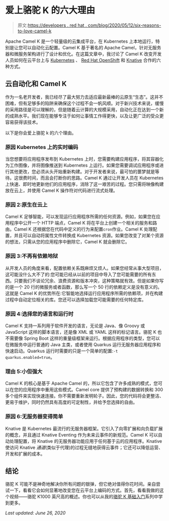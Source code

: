 # 爱上骆驼 K 的六大理由

> 原文:[https://developers . red hat . com/blog/2020/05/12/six-reasons-to-love-camel-k](https://developers.redhat.com/blog/2020/05/12/six-reasons-to-love-camel-k)

Apache Camel K 是一个轻量级的云集成平台，在 Kubernetes 上本地运行，特别是让您可以自动化云配置。Camel K 基于著名的 Apache Camel，针对无服务器和微服务架构进行了设计和优化。在这篇文章中，我讨论了 Camel K 改变开发人员如何在云平台上与 [Kubernetes](https://developers.redhat.com/topics/kubernetes/) 、 [Red Hat OpenShift](https://developers.redhat.com/products/openshift/overview) 和 [Knative](https://developers.redhat.com/topics/serverless-architecture/) 合作的六种方式。

## 云自动化和 Camel K

作为一名老开发者，我已经尽了最大努力去适应最新最棒的云原生“生态”。这并不困难，但有足够多的陷阱来确保这个过程不会一帆风顺。对于新兴技术来说，缓慢的采用路径是可以理解的，但是随着云计算的大规模采用，自动化正在达到一个新的成熟水平。我们现在能够专注于如何让事情工作得更快，以及让更广泛的受众更容易获得该技术。

以下是你会爱上骆驼 k 的六个理由。

### 原因 Kubernetes 上的实时编码

当您想要将应用程序发布到 Kubernetes 上时，您需要构建应用程序，将其容器化为工作图像，并将图像推送到 Kubernetes 上运行。如果您需要调试应用程序或进行其他更改，您必须从头开始重新构建。对于开发者来说，最可怕的噩梦就是等待。这很费时间，而且会打断你的思路。Camel K 通过让开发人员在 Kubernetes 上快速、即时地更新他们的应用程序，消除了这一艰苦的过程。您只需将映像构建放在云上，并使用 Camel K 操作符对代码进行流式处理。

### 原因 2:原生在云上

Camel K 足够智能，可以发现运行应用程序所需的任何资源。例如，如果您在应用程序中公开一个 HTTP 端点，Camel K 将在平台上创建一个相关的服务和路由。Camel K 还根据您在代码中定义的行为来配置`cron`作业。Camel K 处理配置，并且可以自动将属性文件转换成 Kubernetes 资源。如果您改变了对某个资源的想法，只需从您的应用程序中删除它，Camel K 就会删除它。

### 原因 3:不再有依赖地狱

从开发人员的角度来看，配置依赖关系既麻烦又烦人。如果您经常从事大型项目，这可能没什么大不了的:您可能已经从以前的项目中导入了您可能需要的所有东西。只要我们不谈论冗余、浪费资源和版本冲突，这种策略就有效。但是如果你写的是一个 20 行的微服务或者函数，那么写一个 50 行的依赖定义是没有意义的。这就是 Camel K 的优势所在:它智能地选择运行应用程序所需的依赖项，并在构建过程中自动定位相关的库。您还可以选择加载您可能需要的任何特定库。

### 原因 4:选择您的语言和运行时

Camel K 支持一系列用于软件开发的语言，无论是 Java、像 Groovy 或 JavaScript 这样的脚本语言，还是像 XML 或 YAML 这样的标记语言。骆驼 K 也不需要像 Spring Boot 这样的重量级框架来运行。根据应用程序的类型，您可以在微服务中运行普通的 Java 主类，或者使用 Quarkus 运行无服务器应用程序和快速启动。Quarkus 运行时需要的只是一个简单的配置:`-t quarkus.enabled=true`。

### 理由 5:小但强大

Camel K 的核心是基于 Apache Camel 的，所以它包含了许多成熟的模式，您可以在您的应用程序中重用这些模式。Camel core 提供了预构建的数据转换和 300 多个组件来实现快速连接。你不需要重新发明轮子。因此，您的代码将会更整洁、更易于维护，同时仍然具有高度的可定制性，并给予您选择的自由。

### 原因 6:无服务器变得简单

Knative 是 Kubernetes 最流行的无服务器框架。它引入了向零扩展和向负载扩展的概念，并且通过 Knative Eventing 作为未来云事件的新规范。Camel K 可以自动处理配置，将 Knative 的无服务器功能应用于任何基于云的应用程序。Knative 使访问 Knative *通道*(类似于代理)的过程无缝地获得云事件；它还可以降低运营、开发和扩展的成本。

## 结论

骆驼 K 可能不是神奇地解决你所有问题的银弹，但它绝对值得你花时间。亲自尝试一下，看看它会如何显著地改变您在云平台上编码的方式。首先，看看我做的这个视频——骆驼 K1000 英尺高的概述。你也可以从我的[骆驼 K 基础入门](https://www.youtube.com/watch?v=dDEpdgg3gK4)系列中学到更多。

*Last updated: June 26, 2020*